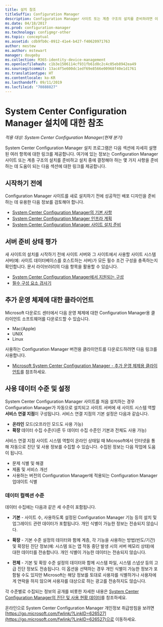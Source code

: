 ```yaml
---
title: 설치 참조
titleSuffix: Configuration Manager
description: Configuration Manager 사이트 또는 계층 구조의 설치를 준비하려면 이 참조를 검토합니다.
ms.date: 04/18/2017
ms.prod: configuration-manager
ms.technology: configmgr-other
ms.topic: conceptual
ms.assetid: cdb9fb0c-0912-41e4-b427-f40620971763
author: mestew
ms.author: mstewart
manager: dougeby
ms.collection: M365-identity-device-management
ms.openlocfilehash: c1b3e1506114cf931fb61d8c2c4c05eb8942ea49
ms.sourcegitcommit: 13ac4f5e600dc1edf69e8566e00968f40e1d1761
ms.translationtype: HT
ms.contentlocale: ko-KR
ms.lasthandoff: 09/11/2019
ms.locfileid: "70888827"
---
```

# <a name="reference-for-system-center-configuration-manager-setup"></a>System Center Configuration Manager 설치에 대한 참조

*적용 대상: System Center Configuration Manager(현재 분기)*

System Center Configuration Manager 설치 프로그램은 다음 섹션에 자세히 설명된 여러 항목에 대한 링크를 제공합니다. 여기에 있는 정보는 Configuration Manager 사이트 또는 계층 구조의 설치를 준비하고 설치 중에 결정해야 하는 몇 가지 사항을 준비하는 데 도움이 되는 다음 섹션에 대한 링크를 제공합니다.  


##  <a name="bkmk_start"></a> 시작하기 전에  
Configuration Manager 사이트를 새로 설치하기 전에 성공적인 배포 디자인을 준비하는 데 유용한 다음 정보를 검토해야 합니다.  

-   [System Center Configuration Manager의 기본 사항](../../../../core/understand/fundamentals.md)  
-   [System Center Configuration Manager 인프라 계획](../../../plan-design/network/configure-firewalls-ports-domains.md)  
-   [System Center Configuration Manager 사이트 설치 준비](prepare-to-install-sites.md)  

##  <a name="bkmk_assess"></a> 서버 준비 상태 평가  
새 사이트의 설치를 시작하기 전에 사이트 서버와 그 사이트에서 사용할 사이트 시스템 서버(예: 사이트 데이터베이스를 호스트하는 서버)가 모든 필수 조건 구성을 충족하는지 확인합니다. 문서 라이브러리의 다음 항목을 활용할 수 있습니다.  

-   [System Center Configuration Manager에서 지원되는 구성](../../../../core/plan-design/configs/supported-configurations.md)  
-   [필수 구성 요소 검사기](prerequisite-checker.md)  

##  <a name="bkmk_Addclients"></a> 추가 운영 체제에 대한 클라이언트  
Microsoft 다운로드 센터에서 다음 운영 체제에 대한 Configuration Manager용 클라이언트 소프트웨어를 다운로드할 수 있습니다.  

-   Mac(Apple)  
-   UNIX  
-   Linux  

사용하는 Configuration Manager 버전용 클라이언트를 다운로드하려면 다음 링크를 사용합니다.  

-   [Microsoft System Center Configuration Manager - 추가 운영 체제용 클라이언트](https://www.microsoft.com/download/details.aspx?id=47719)를 참조하세요.  

##  <a name="bkmk_usage"></a> 사용 데이터 수준 및 설정  
System Center Configuration Manager 사이트를 처음 설치하는 경우 Configuration Manager가 자동으로 설치되고 사이트 서버에 새 사이트 시스템 역할 **서비스 연결 지점**이 구성됩니다. 서비스 연결 지점의 기본 설정은 다음과 같습니다.  

-   **온라인** 모드(오프라인 모드도 사용 가능)  
-   **확장** 데이터 수집 수준(다른 두 데이터 수집 수준인 기본과 전체도 사용 가능)  

서비스 연결 지점 사이트 시스템 역할이 온라인 상태일 때 Microsoft에서 인터넷을 통해 자동으로 진단 및 사용 정보를 수집할 수 있습니다. 수집된 정보는 다음 작업에 도움이 됩니다.  

-   문제 식별 및 해결  
-   제품 및 서비스 개선  
-   사용하는 버전의 Configuration Manager에 적용되는 Configuration Manager 업데이트 식별  

### <a name="levels-of-data-collection"></a>데이터 컬렉션 수준  
데이터 수집에는 다음과 같은 세 수준이 포함됩니다.

-   **기본** - 사이트 수, 사용하도록 설정된 Configuration Manager 기능 등의 설치 및 업그레이드 관련 데이터가 포함됩니다. 개인 식별이 가능한 정보는 전송되지 않습니다.  

-   **확장** - 기본 수준 설정의 데이터와 함께 계층, 각 기능을 사용하는 방법(빈도/기간) 및 확장된 진단 정보(예: 시스템 또는 앱 작동 중단 발생 시의 서버 메모리 상태)에 대한 데이터를 전송합니다. 개인 식별이 가능한 데이터는 전송되지 않습니다.  

-   **전체** - 기본 및 확장 수준 설정의 데이터와 함께 시스템 파일, 시스템 스냅샷 등의 고급 진단 정보도 전송됩니다. 이 옵션을 선택하는 경우 개인 식별이 가능한 정보가 포함될 수도 있지만 Microsoft는 해당 정보를 토대로 사용자를 식별하거나 사용자에게 연락을 하지 않으며 사용자를 대상으로 하는 광고를 전송하지도 않습니다.  

각 수준별로 수집되는 정보의 공개를 비롯한 자세한 내용은 [System Center Configuration Manager의 진단 및 사용 현황 데이터](../../../../core/plan-design/diagnostics/diagnostics-and-usage-data.md)를 참조하세요.  

온라인으로 System Center Configuration Manager 개인정보 취급방침을 보려면 [https://go.microsoft.com/fwlink/?LinkID=626527](https://go.microsoft.com/fwlink/?LinkID=626527)으로 이동하세요.
